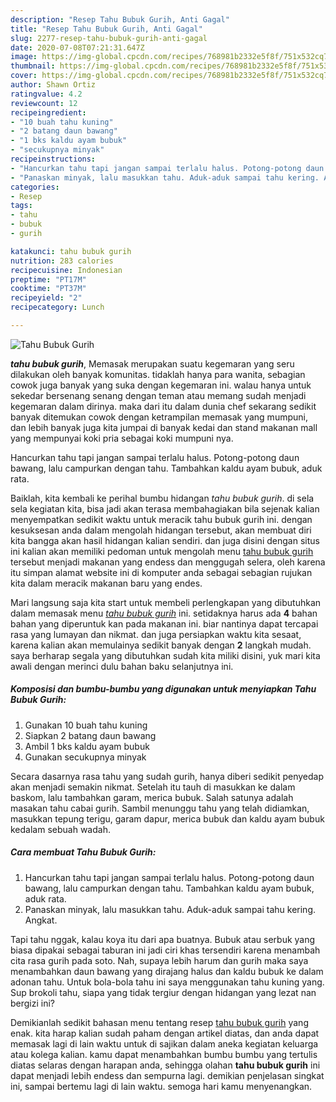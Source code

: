 ```yaml
---
description: "Resep Tahu Bubuk Gurih, Anti Gagal"
title: "Resep Tahu Bubuk Gurih, Anti Gagal"
slug: 2277-resep-tahu-bubuk-gurih-anti-gagal
date: 2020-07-08T07:21:31.647Z
image: https://img-global.cpcdn.com/recipes/768981b2332e5f8f/751x532cq70/tahu-bubuk-gurih-foto-resep-utama.jpg
thumbnail: https://img-global.cpcdn.com/recipes/768981b2332e5f8f/751x532cq70/tahu-bubuk-gurih-foto-resep-utama.jpg
cover: https://img-global.cpcdn.com/recipes/768981b2332e5f8f/751x532cq70/tahu-bubuk-gurih-foto-resep-utama.jpg
author: Shawn Ortiz
ratingvalue: 4.2
reviewcount: 12
recipeingredient:
- "10 buah tahu kuning"
- "2 batang daun bawang"
- "1 bks kaldu ayam bubuk"
- "secukupnya minyak"
recipeinstructions:
- "Hancurkan tahu tapi jangan sampai terlalu halus. Potong-potong daun bawang, lalu campurkan dengan tahu. Tambahkan kaldu ayam bubuk, aduk rata."
- "Panaskan minyak, lalu masukkan tahu. Aduk-aduk sampai tahu kering. Angkat."
categories:
- Resep
tags:
- tahu
- bubuk
- gurih

katakunci: tahu bubuk gurih 
nutrition: 283 calories
recipecuisine: Indonesian
preptime: "PT17M"
cooktime: "PT37M"
recipeyield: "2"
recipecategory: Lunch

---
```



![Tahu Bubuk Gurih](https://img-global.cpcdn.com/recipes/768981b2332e5f8f/751x532cq70/tahu-bubuk-gurih-foto-resep-utama.jpg)

<b><i>tahu bubuk gurih</i></b>, Memasak merupakan suatu kegemaran yang seru dilakukan oleh banyak komunitas. tidaklah hanya para wanita, sebagian cowok juga banyak yang suka dengan kegemaran ini. walau hanya untuk sekedar bersenang senang dengan teman atau memang sudah menjadi kegemaran dalam dirinya. maka dari itu dalam dunia chef sekarang sedikit banyak ditemukan cowok dengan ketrampilan memasak yang mumpuni, dan lebih banyak juga kita jumpai di banyak kedai dan stand makanan mall yang mempunyai koki pria sebagai koki mumpuni nya.

Hancurkan tahu tapi jangan sampai terlalu halus. Potong-potong daun bawang, lalu campurkan dengan tahu. Tambahkan kaldu ayam bubuk, aduk rata.

Baiklah, kita kembali ke perihal bumbu hidangan <i>tahu bubuk gurih</i>. di sela sela kegiatan kita, bisa jadi akan terasa membahagiakan bila sejenak kalian menyempatkan sedikit waktu untuk meracik tahu bubuk gurih ini. dengan kesuksesan anda dalam mengolah hidangan tersebut, akan membuat diri kita bangga akan hasil hidangan kalian sendiri. dan juga disini dengan situs ini kalian akan memiliki pedoman untuk mengolah menu <u>tahu bubuk gurih</u> tersebut menjadi makanan yang endess dan menggugah selera, oleh karena itu simpan alamat website ini di komputer anda sebagai sebagian rujukan kita dalam meracik makanan baru yang endes.


Mari langsung saja kita start untuk membeli perlengkapan yang dibutuhkan dalam memasak menu <u><i>tahu bubuk gurih</i></u> ini. setidaknya harus ada <b>4</b> bahan bahan yang diperuntuk kan pada makanan ini. biar nantinya dapat tercapai rasa yang lumayan dan nikmat. dan juga persiapkan waktu kita sesaat, karena kalian akan memulainya sedikit banyak dengan <b>2</b> langkah mudah. saya berharap segala yang dibutuhkan sudah kita miliki disini, yuk mari kita awali dengan merinci dulu bahan baku selanjutnya ini.

<!--inarticleads1-->

##### Komposisi dan bumbu-bumbu yang digunakan untuk menyiapkan Tahu Bubuk Gurih:

1. Gunakan 10 buah tahu kuning
1. Siapkan 2 batang daun bawang
1. Ambil 1 bks kaldu ayam bubuk
1. Gunakan secukupnya minyak


Secara dasarnya rasa tahu yang sudah gurih, hanya diberi sedikit penyedap akan menjadi semakin nikmat. Setelah itu tauh di masukkan ke dalam baskom, lalu tambahkan garam, merica bubuk. Salah satunya adalah masakan tahu cabai gurih. Sambil menunggu tahu yang telah didiamkan, masukkan tepung terigu, garam dapur, merica bubuk dan kaldu ayam bubuk kedalam sebuah wadah. 

<!--inarticleads2-->

##### Cara membuat Tahu Bubuk Gurih:

1. Hancurkan tahu tapi jangan sampai terlalu halus. Potong-potong daun bawang, lalu campurkan dengan tahu. Tambahkan kaldu ayam bubuk, aduk rata.
1. Panaskan minyak, lalu masukkan tahu. Aduk-aduk sampai tahu kering. Angkat.


Tapi tahu nggak, kalau koya itu dari apa buatnya. Bubuk atau serbuk yang biasa dipakai sebagai taburan ini jadi ciri khas tersendiri karena menambah cita rasa gurih pada soto. Nah, supaya lebih harum dan gurih maka saya menambahkan daun bawang yang dirajang halus dan kaldu bubuk ke dalam adonan tahu. Untuk bola-bola tahu ini saya menggunakan tahu kuning yang. Sup brokoli tahu, siapa yang tidak tergiur dengan hidangan yang lezat nan bergizi ini? 

Demikianlah sedikit bahasan menu tentang resep <u>tahu bubuk gurih</u> yang enak. kita harap kalian sudah paham dengan artikel diatas, dan anda dapat memasak lagi di lain waktu untuk di sajikan dalam aneka kegiatan keluarga atau kolega kalian. kamu dapat menambahkan bumbu bumbu yang tertulis diatas selaras dengan harapan anda, sehingga olahan <b>tahu bubuk gurih</b> ini dapat menjadi lebih endess dan sempurna lagi. demikian penjelasan singkat ini, sampai bertemu lagi di lain waktu. semoga hari kamu menyenangkan.
